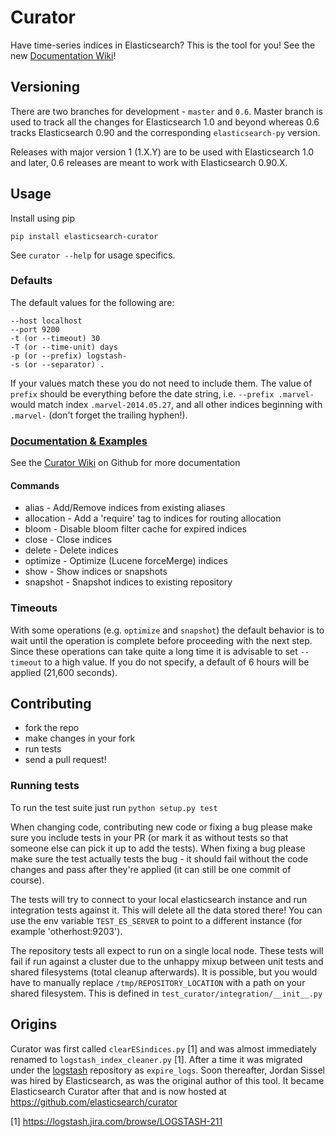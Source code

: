 # Curator

Have time-series indices in Elasticsearch? This is the tool for you!
See the new [Documentation Wiki](http://github.com/elasticsearch/curator/wiki)!

## Versioning

There are two branches for development - `master` and `0.6`. Master branch is
used to track all the changes for Elasticsearch 1.0 and beyond whereas 0.6
tracks Elasticsearch 0.90 and the corresponding `elasticsearch-py` version.

Releases with major version 1 (1.X.Y) are to be used with Elasticsearch 1.0 and
later, 0.6 releases are meant to work with Elasticsearch 0.90.X.

## Usage

Install using pip

    pip install elasticsearch-curator

See `curator --help` for usage specifics.

### Defaults

The default values for the following are:

    --host localhost
    --port 9200
    -t (or --timeout) 30
    -T (or --time-unit) days
    -p (or --prefix) logstash-
    -s (or --separator) .


If your values match these you do not need to include them.  The value of `prefix` should be everything before the date string, i.e. `--prefix .marvel-` would match index `.marvel-2014.05.27`, and all other indices beginning with `.marvel-` (don't forget the trailing hyphen!).

### [Documentation & Examples](http://github.com/elasticsearch/curator/wiki)

See the [Curator Wiki](http://github.com/elasticsearch/curator/wiki) on Github for more documentation

#### Commands

* alias - Add/Remove indices from existing aliases
* allocation - Add a 'require' tag to indices for routing allocation
* bloom - Disable bloom filter cache for expired indices
* close - Close indices
* delete - Delete indices
* optimize - Optimize (Lucene forceMerge) indices
* show - Show indices or snapshots
* snapshot - Snapshot indices to existing repository
    
### Timeouts
With some operations (e.g. `optimize` and `snapshot`) the default behavior is to wait until the operation is complete before proceeding with the next step.  Since these operations can take quite a long time it is advisable to set `--timeout` to a high value.  If you do not specify, a default of 6 hours will be applied (21,600 seconds).


## Contributing

* fork the repo
* make changes in your fork
* run tests
* send a pull request!

### Running tests

To run the test suite just run `python setup.py test`

When changing code, contributing new code or fixing a bug please make sure you
include tests in your PR (or mark it as without tests so that someone else can
pick it up to add the tests). When fixing a bug please make sure the test
actually tests the bug - it should fail without the code changes and pass after
they're applied (it can still be one commit of course).

The tests will try to connect to your local elasticsearch instance and run
integration tests against it. This will delete all the data stored there! You
can use the env variable `TEST_ES_SERVER` to point to a different instance (for
example 'otherhost:9203').

The repository tests all expect to run on a single local node.  These tests will fail if run against a cluster due to the unhappy mixup between unit tests and shared filesystems (total cleanup afterwards).  It is possible, but you would have to manually replace `/tmp/REPOSITORY_LOCATION` with a path on your shared filesystem.  This is defined in `test_curator/integration/__init__.py`

## Origins

Curator was first called `clearESindices.py` [1] and was almost immediately renamed to `logstash_index_cleaner.py` [1].  After a time it was migrated under the [logstash](https://github.com/elasticsearch/logstash) repository as `expire_logs`.  Soon thereafter, Jordan Sissel was hired by Elasticsearch, as was the original author of this tool.  It became Elasticsearch Curator after that and is now hosted at <https://github.com/elasticsearch/curator>

[1] <https://logstash.jira.com/browse/LOGSTASH-211>

